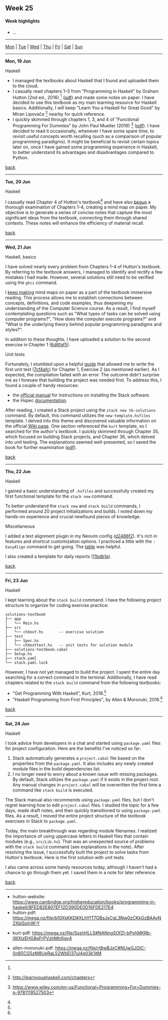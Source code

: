 <a name="top"></a>
## Week 25

<!--
[Previous week]() | [Next week]()
-->

#### Week highlights

- ...

---

[Mon](#mo) | [Tue](#tu) | [Wed](#we) | [Thu](#th) | [Fri](#fr) | [Sat](#sa) | [Sun](#su)

---

<a name="mo"></a>
**Mon, 19 Jun**

Haskell

- I managed the textbooks about Haskell that I found and uploaded them to the cloud.
- I casually read chapters 1&ndash;3 from "Programming in Haskell" by Graham Hutton (2nd ed., 2016) [^tb-hutton] ([pdf](https://mega.nz/file/b10XkKKD#XLhYfT7GBsJsCgL3Nw0zCKkGzBAAvN2XbiSoIriIK-Y)) and made some notes on paper. I have decided to use this textbook as my main learning resource for Haskell basics. Additionally, I will keep "Learn You a Haskell for Great Good" by Miran Lipovača [^tb-haskel-for-gg] nearby for quick reference.
- I quickly skimmed through chapters 1, 3, and 4 of "Functional Programming For Dummies" by John Paul Mueller (2019) [^tb-dummies-mueller] ([pdf](https://mega.nz/file/i5VEiBQT#PvCSkNli-E55ae8hZ9PW0ML8DyQ6QPSaFFeVO7XWA-0)). I have decided to read it occasionally, whenever I have some spare time, to revisit useful concepts worth recalling (such as a comparison of popular programming paradigms). It might be beneficial to revisit certain topics later on, once I have gained some programming experience in Haskell, to better understand its advantages and disadvantages compared to Python.

[back](#top)

---

<a name="tu"></a>
**Tue, 20 Jun**

Haskell

I casually read Chapter 4 of Hutton's textbook[^tb-hutton] and have also [begun](https://t.me/DanilTsygolnik_edu_wip/2) a thorough examination of Chapters 1-4, creating a mind map on paper. My objective is to generate a series of concise notes that capture the most significant ideas from the textbook, connecting them through shared contexts. These notes will enhance the efficiency of material recall.

[back](#top)

---

<a name="we"></a>
**Wed, 21 Jun**

Haskell, basics

I have solved nearly every problem from Chapters 1-4 of Hutton's textbook. By referring to the textbook answers, I managed to identify and rectify a few mistakes I had made. However, several solutions still need to be verified using the `ghci` command.

I [keep making](https://t.me/DanilTsygolnik_edu_wip/3) mind maps on paper as a part of the textbook immersive reading. This process allows me to establish connections between concepts, definitions, and code examples, thus deepening my understanding of the Computer Science course. As a result, I find myself contemplating questions such as "What types of tasks can be solved using computer programs?", "How does the computer execute programs?" and "What is the underlying theory behind popular programming paradigms and styles?".

In addition to these thoughts, I have uploaded a solution to the second exercise in Chapter 1 ([6d6faf5](https://github.com/DanilTsygolnik/learn_haskell/commit/6d6faf546d20773ba7d69e7c0daa664bb53a076b)).

Unit tests

Fortunately, I stumbled upon a helpful [guide](https://hmc-cs-131-spring2020.github.io/howtos/tests.html) that allowed me to write the first unit test ([7cf4afc](https://github.com/DanilTsygolnik/learn_haskell/commit/7cf4afcfde41405de56277b018f1c729422469f2)) for Chapter 1, Exercise 2 (as mentioned earlier). As I expected, the compilation failed with an error. The outcome didn't surprise me as I foresaw that building the project was needed first. To address this, I found a couple of handy resources:
- the [official manual](https://docs.haskellstack.org/en/stable/install_and_upgrade/) for instructions on installing the Stack software.
- the Hspec [documentation](https://hspec.github.io/).

After reading, I created a Stack project using the `stack new tb-solutions` command. By default, this command utilizes the `new-template.hsfiles` template. I delved into this theme and discovered valuable information on the official [Wiki page](https://docs.haskellstack.org/en/stable/GUIDE/). One section referenced the `kurt` template, so I searched for the author's textbook. I quickly skimmed through Chapter 35, which focused on building Stack projects, and Chapter 36, which delved into unit testing. The explanations seemed well-presented, so I saved the book for further examination ([pdf](https://mega.nz/file/SsshHLLS#NANngSOfZI-bPxhMKRb-jWXizEHG8qFrPVzhMtr6gy4)).


[back](#top)

---

<a name="th"></a>
**Thu, 22 Jun**

Haskell

I gained a basic understanding of `.hsfiles` and successfully created my first functional template for the `stack new` command.

To better understand the `stack new` and `stack build` commands, I performed around 20 project initializations and builds. I noted down my hands-on experience and crucial newfound pieces of knowledge.

Miscellaneous

I added a text alignment plugin in my Neovim config ([d2486f2](https://github.com/DanilTsygolnik/my_nvim_config/commit/d2486f2b425331a5a239b859e26f131630c1de14)). It's rich in features and shortcut customization options. I practiced a little with the `: EasyAlign` command to get going. The [table](https://github.com/junegunn/vim-easy-align#examples-using-predefined-rules) was helpful.

I also created a template for daily reports ([11bdb1a](https://github.com/DanilTsygolnik/learning_tracker/commit/11bdb1a7a38627011c14bf1df5b408e352d710f6)).


[back](#top)

---

<a name="fr"></a>
**Fri, 23 Jun**

Haskell

I kept learning about the `stack build` command. I have the following project structure to organize for coding exercise practice:
```
solutions-textbook
├── app
│   └── Main.hs
├── src
│   └── chXexY.hs       -- exercise solution
├── test
│   ├── Spec.hs
│   └── chXexYtest.hs   -- unit tests for solution module
├── solutions-textbook.cabal
├── Setup.hs
├── stack.yaml
└── stack.yaml.lock
```

However, I have not yet managed to build the project. I spent the entire day searching for a correct command in the terminal. Additionally, I have read chapters related to the `stack build` command from the following textbooks:
- "Get Programming With Haskell", Kurt, 2018.[^tb-kurt]
- "Haskell Programming from First Principles", by Allen & Moronuki, 2016.[^tb-allen-moronuki]

[back](#top)

---

<a name="sa"></a>
**Sat, 24 Jun**

Haskell

I took advice from developers in a chat and started using `package.yaml` files for project configuration. Here are the benefits I've noticed so far:
1) Stack automatically generates a `project.cabal` file based on the properties from the `package.yaml`. It also includes any newly created module files in the build dependencies list.
2) I no longer need to worry about a known issue with missing packages. By default, Stack utilizes the `package.yaml` if it exists in the project root. Any manual changes in `project.cabal` will be overwritten the first time a command like `stack build` is executed.

The Stack manual also recommends using `package.yaml` files, but I don't regret learning how to edit `project.cabal` files. I studied the topic for a few days, made draft notes, and then quickly transitioned to using `package.yaml` files. As a result, I moved the entire project structure of the textbook exercises in Stack to `package.yaml`.

Today, the main breakthrough was regarding module filenames. I realized the importance of using uppercase letters in Haskell files that contain modules (e.g., `src/Lib.hs`). That was an unexpected source of problems with the `stack build` command (see explanations in the note). After resolving the issue, I successfully built the project to solve tasks from Hutton's textbook. Here is the first solution with unit tests.

I also came across some handy resources today, although I haven't had a chance to go through them yet. I saved them in a note for later reference.

[back](#top)

---




[^tb-hutton]:
  - hutton-website: https://www.cambridge.org/highereducation/books/programming-in-haskell/8FED82E807EF12D390DE0D16FDE217E4
  - hutton-pdf: https://mega.nz/file/b10XkKKD#XLhYfT7GBsJsCgL3Nw0zCKkGzBAAvN2XbiSoIriIK-Y
[^tb-haskel-for-gg]: http://learnyouahaskell.com/chapters
[^tb-dummies-mueller]: https://www.wiley.com/en-us/Functional+Programming+For+Dummies-p-9781119527503
[^tb-kurt]:
  - kurt-pdf: https://mega.nz/file/SsshHLLS#NANngSOfZI-bPxhMKRb-jWXizEHG8qFrPVzhMtr6gy4
[^tb-allen-moronuki]:
  - allen-moronuki-pdf: https://mega.nz/file/rt8wBJxC#NUwGJOlC-0n85CG5zM8UeRaL52WbEl37ul4q03k1itM
